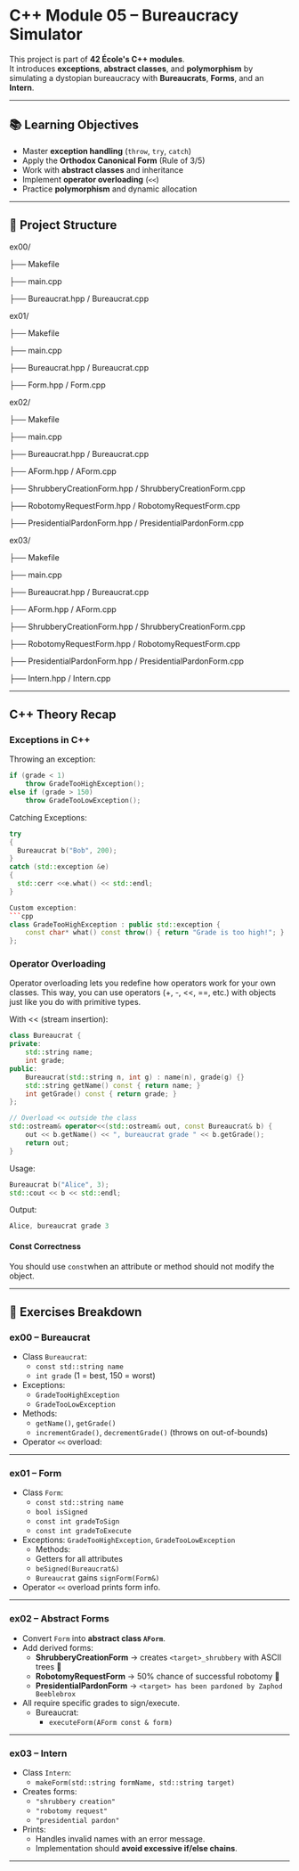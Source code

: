 # C++ Module 05 – Bureaucracy Simulator

This project is part of **42 École's C++ modules**.  
It introduces **exceptions**, **abstract classes**, and **polymorphism** by simulating a dystopian bureaucracy with **Bureaucrats**, **Forms**, and an **Intern**.

---

## 📚 Learning Objectives

- Master **exception handling** (`throw`, `try`, `catch`)
- Apply the **Orthodox Canonical Form** (Rule of 3/5)
- Work with **abstract classes** and inheritance
- Implement **operator overloading** (`<<`)
- Practice **polymorphism** and dynamic allocation

---

## 📂 Project Structure

ex00/

├── Makefile

├── main.cpp

├── Bureaucrat.hpp / Bureaucrat.cpp

ex01/

├── Makefile

├── main.cpp

├── Bureaucrat.hpp / Bureaucrat.cpp

├── Form.hpp / Form.cpp

ex02/

├── Makefile

├── main.cpp

├── Bureaucrat.hpp / Bureaucrat.cpp

├── AForm.hpp / AForm.cpp

├── ShrubberyCreationForm.hpp / ShrubberyCreationForm.cpp

├── RobotomyRequestForm.hpp / RobotomyRequestForm.cpp

├── PresidentialPardonForm.hpp / PresidentialPardonForm.cpp

ex03/

├── Makefile

├── main.cpp

├── Bureaucrat.hpp / Bureaucrat.cpp

├── AForm.hpp / AForm.cpp

├── ShrubberyCreationForm.hpp / ShrubberyCreationForm.cpp

├── RobotomyRequestForm.hpp / RobotomyRequestForm.cpp

├── PresidentialPardonForm.hpp / PresidentialPardonForm.cpp

├── Intern.hpp / Intern.cpp


---

## C++ Theory Recap

### Exceptions in C++
Throwing an exception:
```cpp
if (grade < 1)
    throw GradeTooHighException();
else if (grade > 150)
    throw GradeTooLowException();
```

Catching Exceptions:
```cpp
try 
{
  Bureaucrat b("Bob", 200);
}
catch (std::exception &e)
{
  std::cerr <<e.what() << std::endl;
}

Custom exception:
```cpp
class GradeTooHighException : public std::exception {
    const char* what() const throw() { return "Grade is too high!"; }
};
```

### Operator Overloading
Operator overloading lets you redefine how operators work for your own classes.
This way, you can use operators (+, -, <<, ==, etc.) with objects just like you do with primitive types.

With << (stream insertion):
```cpp
class Bureaucrat {
private:
    std::string name;
    int grade;
public:
    Bureaucrat(std::string n, int g) : name(n), grade(g) {}
    std::string getName() const { return name; }
    int getGrade() const { return grade; }
};

// Overload << outside the class
std::ostream& operator<<(std::ostream& out, const Bureaucrat& b) {
    out << b.getName() << ", bureaucrat grade " << b.getGrade();
    return out;
}

```

Usage:
```cpp
Bureaucrat b("Alice", 3);
std::cout << b << std::endl;
```

Output:
```cpp
Alice, bureaucrat grade 3
```

#### Const Correctness
You should use ```const```when an attribute or method should not modify the object.

---

## 📝 Exercises Breakdown

### **ex00 – Bureaucrat**
- Class `Bureaucrat`:
    - `const std::string name`
    - `int grade` (1 = best, 150 = worst)
- Exceptions:
    - `GradeTooHighException`
    - `GradeTooLowException`
- Methods:
    - `getName()`, `getGrade()`
    - `incrementGrade()`, `decrementGrade()` (throws on out-of-bounds)
- Operator `<<` overload:


---

### **ex01 – Form**
- Class `Form`:
  -  `const std::string name`
  - `bool isSigned`
  - `const int gradeToSign`
  - `const int gradeToExecute`
- Exceptions: `GradeTooHighException`, `GradeTooLowException`
  - Methods:
  - Getters for all attributes
  - `beSigned(Bureaucrat&)`
  - `Bureaucrat` gains `signForm(Form&)`
- Operator `<<` overload prints form info.

---

### **ex02 – Abstract Forms**
- Convert `Form` into **abstract class `AForm`**.
- Add derived forms:
  - **ShrubberyCreationForm** → creates `<target>_shrubbery` with ASCII trees 🌳
  - **RobotomyRequestForm** → 50% chance of successful robotomy 🤖
  - **PresidentialPardonForm** → `<target> has been pardoned by Zaphod Beeblebrox`
- All require specific grades to sign/execute.
  - Bureaucrat:
    - `executeForm(AForm const & form)`

---

### **ex03 – Intern**
- Class `Intern`:
  - `makeForm(std::string formName, std::string target)`
- Creates forms:
  - `"shrubbery creation"`
  - `"robotomy request"`
  - `"presidential pardon"`
- Prints:
  - Handles invalid names with an error message.
  - Implementation should **avoid excessive if/else chains**.

---
